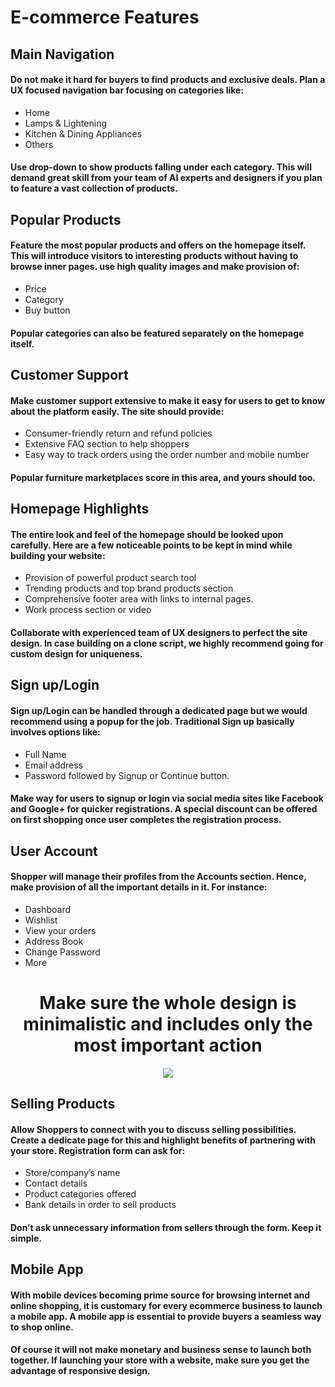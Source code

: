 # E-commerce Features


## Main Navigation
#### Do not make it hard for buyers to find products and exclusive deals. Plan a UX focused navigation bar focusing on categories like:

* Home 
* Lamps & Lightening
* Kitchen & Dining Appliances
* Others
#### Use drop-down to show products falling under each category. This will demand great skill from your team of AI experts and designers if you plan to feature a vast collection of products.

## Popular Products
#### Feature the most popular products and offers on the homepage itself. This will introduce visitors to interesting products without having to browse inner pages. use high quality images and make provision of:

* Price
* Category
* Buy button
#### Popular categories can also be featured separately on the homepage itself.

## Customer Support
#### Make customer support extensive to make it easy for users to get to know about the platform easily. The site should provide:

* Consumer-friendly return and refund policies
* Extensive FAQ section to help shoppers
* Easy way to track orders using the order number and mobile number
#### Popular furniture marketplaces score in this area, and yours should too.

## Homepage Highlights
#### The entire look and feel of the homepage should be looked upon carefully. Here are a few noticeable points to be kept in mind while building your website:

* Provision of powerful product search tool
* Trending products and top brand products section
* Comprehensive footer area with links to internal pages.
* Work process section or video
#### Collaborate with experienced team of UX designers to perfect the site design. In case building on a clone script, we highly recommend going for custom design for uniqueness.

## Sign up/Login
#### Sign up/Login can be handled through a dedicated page but we would recommend using a popup for the job.  Traditional Sign up basically involves options like:

* Full Name
* Email address
* Password followed by Signup or Continue button.
#### Make way for users to signup or login via social media sites like Facebook and Google+ for quicker registrations. A special discount can be offered on first shopping once user completes the registration process.

## User Account
#### Shopper will manage their profiles from the Accounts section. Hence, make provision of all the important details in it. For instance:

* Dashboard
* Wishlist
* View your orders
* Address Book
* Change Password
* More

<div>
    <h1 align= "center">
    Make sure the whole design is minimalistic and includes only the most important action </h1>
</div> 
<p align="center">
  <img src="https://www.fatbit.com/fab/wp-content/uploads/2015/03/Order-Product-547x1024.png">
</p> 


## Selling Products

#### Allow Shoppers to connect with you to discuss selling possibilities. Create a dedicate page for this and highlight benefits of partnering with your store. Registration form can ask for:

* Store/company’s name
* Contact details
* Product categories offered
* Bank details in order to sell products

#### Don’t ask unnecessary information from sellers through the form. Keep it simple.

## Mobile App
#### With mobile devices becoming prime source for browsing internet and online shopping, it is customary for every ecommerce business to launch a mobile app. A mobile app is essential to provide buyers a seamless way to shop online.

#### Of course it will not make monetary and business sense to launch both together. If launching your store with a website, make sure you get the advantage of responsive design.

